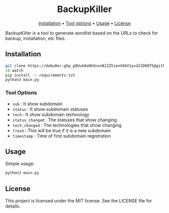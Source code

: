 <h1 align="center">BackupKiller</h1>
<p align="center">
  <a href="#installation">Installation</a> •
  <a href="#tool-options">Tool options</a> •
  <a href="#usage">Usage</a> •
  <a href="#license">License</a>
</p>

BackupKiller is a tool to generate wordlist based on the URLs to check for backup, installation, etc files.

## Installation
```bash
git clone https://debu8er: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@github.com/debu8er/watch.git
cd watch
pip install -r requirements.txt
python3 main.py
```

### Tool Options
* `sub` : It show subdomain
* `status` : It show subdomain statuses
* `tech` : It show subdomain technology
* `status_changed` : The statuses that show changing
* `tech_changed` : The technologies that show changing
* `fresh` : This will be true if it is a new subdomain
* `timestamp` : Time of first subdomain registration



## Usage
Simple usage:
```bash
python3 main.py
```


## License
This project is licensed under the MIT license. See the LICENSE file for details.

